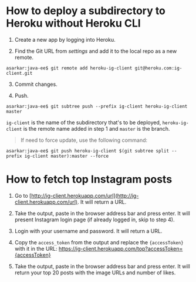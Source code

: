 # How to deploy a subdirectory to Heroku without Heroku CLI

1. Create a new app by logging into Heroku.

2. Find the Git URL from _settings_ and add it to the local repo as a new remote.

```
asarkar:java-ee$ git remote add heroku-ig-client git@heroku.com:ig-client.git
```

3. Commit changes.

4. Push.

```
asarkar:java-ee$ git subtree push --prefix ig-client heroku-ig-client master
```

`ig-client` is the name of the subdirectory that's to be deployed, `heroku-ig-client` is the remote name added in step 1
 and `master` is the branch.
 
> If need to force update, use the following command:

```
asarkar:java-ee$ git push heroku-ig-client $(git subtree split --prefix ig-client master):master --force
```
 
 
# How to fetch top Instagram posts

1. Go to [http://ig-client.herokuapp.com/url](http://ig-client.herokuapp.com/url). It will return a URL.

2. Take the output, paste in the browser address bar and press enter. It will present Instagram login page 
   (if already logged in, skip to step 4). 
   
3. Login with your username and password. It will return a URL.

4. Copy the `access_token` from the output and replace the `{accessToken}` with it in the URL:
   https://ig-client.herokuapp.com/top?accessToken={accessToken}
   
5. Take the output, paste in the browser address bar and press enter. 
   It will return your top 20 posts with the image URLs and number of likes.
   




